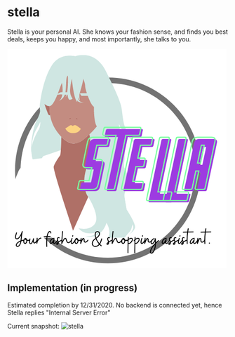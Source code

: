# stella
Stella is your personal AI. She knows your fashion sense, and finds you best deals, keeps you happy, and most importantly, she talks to you.

![stella](./Images/stellaPoster.png)


## Implementation (in progress)
Estimated completion by 12/31/2020.
No backend is connected yet, hence Stella replies "Internal Server Error"

Current snapshot:
![stella](./Images/stella.gif)

